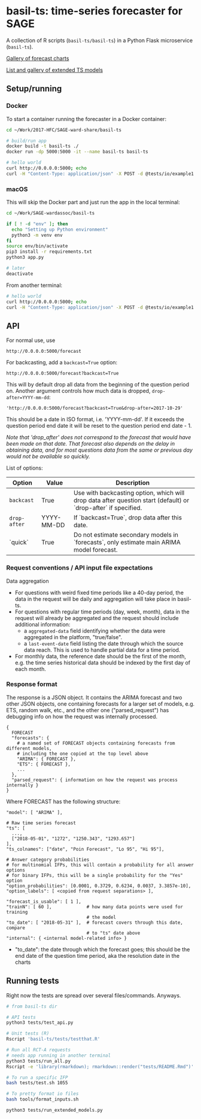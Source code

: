 # basil-ts: time-series forecaster for SAGE

A collection of R scripts (`basil-ts/basil-ts`) in a Python Flask microservice (`basil-ts`). 

[Gallery of forecast charts](tests/README.md)

[List and gallery of extended TS models](docs/list-of-models.md)

## Setup/running

### Docker

To start a container running the forecaster in a Docker container:

```bash
cd ~/Work/2017-HFC/SAGE-ward-share/basil-ts

# build/run app
docker build -t basil-ts ./ 
docker run -dp 5000:5000 -it --name basil-ts basil-ts

# hello world
curl http://0.0.0.0:5000; echo
curl -H "Content-Type: application/json" -X POST -d @tests/io/example1.json http://0.0.0.0:5000/forecast
```

### macOS

This will skip the Docker part and just run the app in the local terminal:

```bash
cd ~/Work/SAGE-wardassoc/basil-ts

if [ ! -d "env" ]; then
  echo "Setting up Python environment"
  python3 -m venv env
fi
source env/bin/activate
pip3 install -r requirements.txt
python3 app.py

# later
deactivate
```

From another terminal:

```bash
# hello world
curl http://0.0.0.0:5000; echo
curl -H "Content-Type: application/json" -X POST -d @tests/io/example1.json http://0.0.0.0:5000/forecast
```

## API

For normal use, use 

```url
http://0.0.0.0:5000/forecast
```

For backcasting, add a `backcast=True` option:

```url
http://0.0.0.0:5000/forecast?backcast=True
```

This will by default drop all data from the beginning of the question period on. Another argument controls how much data is dropped, `drop-after=YYYY-mm-dd`: 

```url
'http://0.0.0.0:5000/forecast?backcast=True&drop-after=2017-10-29'
```

This should be a date in ISO format, i.e. 'YYYY-mm-dd'. If it exceeds the question period end date it will be reset to the question period end date - 1. 

*Note that 'drop_after' does not correspond to the forecast that would have been made on that date. That forecast also depends on the delay in obtaining data, and for most questions data from the same or previous day would not be available so quickly.*

List of options:

<table>
<thead>
<tr class="header">
<th>Option</th>
<th>Value</th>
<th>Description</th>
</tr>
</thead>
<tbody>
<tr class="odd">
<td><code>backcast</code></td>
<td>True</td>
<td>Use with backcasting option, which will drop data after question start (default) or `drop-after` if specified.</td>
</tr>
<tr class="even">
<td><code>drop-after</code></td>
<td>YYYY-MM-DD</td>
<td>If `backcast=True`, drop data after this date.</td>
</tr>
<tr class="odd">
<td>`quick`</td>
<td>True</td>
<td>Do not estimate secondary models in `forecasts`, only estimate main ARIMA model forecast.</td>
</tr>
</tbody>
</table>

### Request conventions / API input file expectations

Data aggregation

- For questions with weird fixed time periods like a 40-day period, the data in the request will be daily and aggregation will take place in basil-ts. 
- For questions with regular time periods (day, week, month), data in the request will already be aggregated and the request should include additional information: 
    - a `aggregated-data` field identifying whether the data were aggregated in the platform, "true/false".
    - a `last-event-date` field listing the date through which the source data reach. This is used to handle partial data for a time period. 
- For monthly data, the reference date should be the first of the month, e.g. the time series historical data should be indexed by the first day of each month. 


### Response format

The response is a JSON object. It contains the ARIMA forecast and two other JSON objects, one containing forecasts for a larger set of models, e.g. ETS, random walk, etc., and the other one ("parsed_request") has debugging info on how the request was internally processed. 

```
{
  FORECAST
  "forecasts": {
    # a named set of FORECAST objects containing forecasts from different models,
    # including the one copied at the top level above
    "ARIMA": { FORECAST },
    "ETS": { FORECAST },
    ...
  },
  "parsed_request": { information on how the request was process internally }
}
```

Where FORECAST has the following structure:

```
"model": [ "ARIMA" ],

# Raw time series forecast
"ts": [
  ...,
  ["2018-05-01", "1272", "1250.343", "1293.657"]
],
"ts_colnames": ["date", "Poin Forecast", "Lo 95", "Hi 95"],

# Answer category probabilities
# for multinomial IFPs, this will contain a probability for all answer options
# for binary IFPs, this will be a single probability for the "Yes" option
"option_probabilities": [0.0001, 0.3729, 0.6234, 0.0037, 3.3857e-10],
"option_labels": [ <copied from request separations> ],

"forecast_is_usable": [ 1 ], 
"trainN": [ 60 ],             # how many data points were used for training 
                              # the model
"to_date": [ "2018-05-31" ],  # forecast covers through this date, compare 
                              # to "ts" date above
"internal": { <internal model-related info> }
```

- "to_date": the date through which the forecast goes; this should be the end date of the question time period, aka the resolution date in the charts


## Running tests

Right now the tests are spread over several files/commands. Anyways.

```bash
# from basil-ts dir

# API tests
python3 tests/test_api.py

# Unit tests (R)
Rscript 'basil-ts/tests/testthat.R'

# Run all RCT-A requests
# needs app running in another terminal
python3 tests/run_all.py
Rscript -e 'library(rmarkdown); rmarkdown::render("tests/README.Rmd")'

# To run a specific IFP
bash tests/test.sh 1055

# To pretty format io files
bash tools/format_inputs.sh

python3 tests/run_extended_models.py
```

